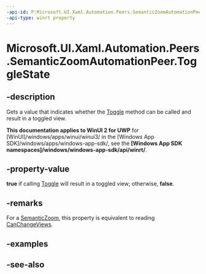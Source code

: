 ```yaml
---
-api-id: P:Microsoft.UI.Xaml.Automation.Peers.SemanticZoomAutomationPeer.ToggleState
-api-type: winrt property
---
```


<!-- Property syntax
public Windows.UI.Xaml.Automation.ToggleState ToggleState { get; }
-->

# Microsoft.UI.Xaml.Automation.Peers.SemanticZoomAutomationPeer.ToggleState

## -description
Gets a value that indicates whether the [Toggle](semanticzoomautomationpeer_toggle_7432421.md) method can be called and result in a toggled view.

**This documentation applies to WinUI 2 for UWP** for [WinUI]/windows/apps/winui/winui3/ in the [Windows App SDK]/windows/apps/windows-app-sdk/, see the **[Windows App SDK namespaces]/windows/windows-app-sdk/api/winrt/**.

## -property-value
**true** if calling [Toggle](semanticzoomautomationpeer_toggle_7432421.md) will result in a toggled view; otherwise, **false**.

## -remarks
For a [SemanticZoom](../microsoft.ui.xaml.controls/semanticzoom.md), this property is equivalent to reading [CanChangeViews](../microsoft.ui.xaml.controls/semanticzoom_canchangeviews.md).

## -examples

## -see-also
